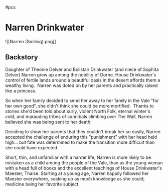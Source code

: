 #pcs 

# Narren Drinkwater

![[Narren (Smiling).png]]

## Backstory
Daughter of Theonie Delver and Bolistair Drinkwater (and niece of Sophita Delver) Narren grew up among the nobility of Dorne. House Drinkwater's control of fertile lands around a beautiful oasis in the desert affords them a wealthy living.  Narren was doted on by her parents and practically raised like a princess.  

So when her family decided to send her away to her family in the Vale "for her own good", she didn't think she could be more mortified.  Thanks to stories she'd been told about surly, violent North Folk, eternal winter's cold, and marauding tribes of cannibals climbing over The Wall, Narren believed she was being sent to her death.

Deciding to show her parents that they couldn't break her so easily, Narren accepted the challenge of enduring this "punishment" with her head held high... but fate was determined to make the transition more difficult than she could have expected.

  

Short, thin, and unfamiliar with a harder life, Narren is more likely to be mistaken as a child among the people of the Vale, than as the young woman with a head full of books and the excellent teachings of House Drinkwater's Maester, Thaise. Starting at a young age, Narren happily followed her Maester everywhere, soaking up as much knowledge as she could; medicine being her favorite subject.